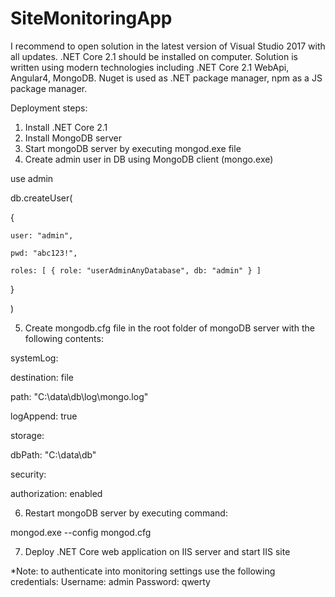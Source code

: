 # SiteMonitoringApp
I recommend to open solution in the latest version of Visual Studio 2017 with all updates. .NET Core 2.1 should be installed on computer. Solution is written using modern technologies including .NET Core 2.1 WebApi, Angular4, MongoDB. Nuget is used as .NET package manager, npm as a JS package manager.

Deployment steps:
1. Install .NET Core 2.1
2. Install MongoDB server
3. Start mongoDB server by executing mongod.exe file
4. Create admin user in DB using MongoDB client (mongo.exe)

use admin

db.createUser(

  {

    user: "admin",

    pwd: "abc123!",

    roles: [ { role: "userAdminAnyDatabase", db: "admin" } ]

  }

)

5. Create mongodb.cfg file in the root folder of mongoDB server with the following contents:

systemLog:

  destination: file

  path: "C:\\data\\db\\log\\mongo.log"

  logAppend: true

storage:

  dbPath: "C:\\data\\db"

security:

  authorization: enabled  

6. Restart mongoDB server by executing command:

mongod.exe --config mongod.cfg

7. Deploy .NET Core web application on IIS server and start IIS site

*Note: to authenticate into monitoring settings use the following credentials:
Username: admin
Password: qwerty